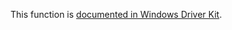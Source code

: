 This function is [documented in Windows Driver Kit](https://learn.microsoft.com/en-us/windows-hardware/drivers/ddi/wdm/nf-wdm-rtlsetdaclsecuritydescriptor).
